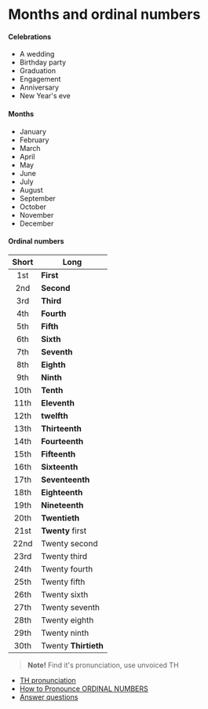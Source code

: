 # Months and ordinal numbers

#### Celebrations
- A wedding
- Birthday party
- Graduation
- Engagement
- Anniversary
- New Year's eve

#### Months
- January
- February
- March
- April
- May
- June
- July
- August
- September
- October
- November
- December

#### Ordinal numbers

|Short|Long|
|:-:|-|
|1st|**First**|
|2nd|**Second**|
|3rd|**Third**|
|4th|**Fourth**|
|5th|**Fifth**|
|6th|**Sixth**|
|7th|**Seventh**|
|8th|**Eighth**|
|9th|**Ninth**|
|10th|**Tenth**|
|11th|**Eleventh**|
|12th|**twelfth**|
|13th|**Thirteenth**|
|14th|**Fourteenth**|
|15th|**Fifteenth**|
|16th|**Sixteenth**|
|17th|**Seventeenth**|
|18th|**Eighteenth**|
|19th|**Nineteenth**|
|20th|**Twentieth**|
|21st|**Twenty** first|
|22nd|Twenty second|
|23rd|Twenty third|
|24th|Twenty fourth|
|25th|Twenty fifth|
|26th|Twenty sixth|
|27th|Twenty seventh|
|28th|Twenty eighth|
|29th|Twenty ninth|
|30th|Twenty **Thirtieth**|

> **Note!** Find it's pronunciation, use unvoiced TH  
- [TH pronunciation](https://www.youtube.com/watch?v=Ag4qoNzEH4w)
- [How to Pronounce ORDINAL NUMBERS](https://www.youtube.com/watch?v=x3dLxhIkv6c)
- [Answer questions](https://www.youtube.com/watch?v=g0fBWNJP-sc)
